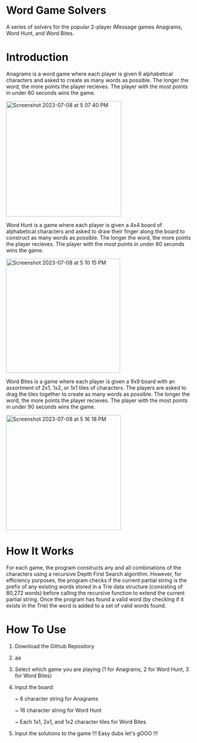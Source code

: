 # Word Game Solvers
A series of solvers for the popular 2-player iMessage games Anagrams, Word Hunt, and Word Bites.  

# Introduction
Anagrams is a word game where each player is given 6 alphabetical characters and asked to create as many words as possible.  The longer the word, the more points the player recieves.  The player with the most points in under 60 seconds wins the game.

<img width="310" alt="Screenshot 2023-07-08 at 5 07 40 PM" src="https://github.com/davfu/wordgamesolvers/assets/87512091/ca8f09f0-b9e3-4cd0-b2fc-1f92d58ea0c9">

Word Hunt is a game where each player is given a 4x4 board of alphabetical characters and asked to draw their finger along the board to construct as many words as possible.  The longer the word, the more points the player recieves.  The player with the most points in under 80 seconds wins the game.

<img width="307" alt="Screenshot 2023-07-08 at 5 10 15 PM" src="https://github.com/davfu/wordgamesolvers/assets/87512091/984e68ea-e35d-4c59-9ac9-3a7377132ccd">

Word Bites is a game where each player is given a 9x9 board with an assortment of 2x1, 1x2, or 1x1 tiles of characters.  The players are asked to drag the tiles together to create as many words as possible.  The longer the word, the more points the player recieves.  The player with the most points in under 90 seconds wins the game.  

<img width="309" alt="Screenshot 2023-07-08 at 5 16 18 PM" src="https://github.com/davfu/wordgamesolvers/assets/87512091/f96a29a4-4905-4d23-a602-548fd786002c">

# How It Works
For each game, the program constructs any and all combinations of the characters using a recursive Depth First Search algorithm.  However, for efficiency purposes, the program checks if the current partial string is the prefix of any existing words stored in a Trie data structure (consisting of 80,272 words) before calling the recursive function to extend the current partial string.  Once the program has found a valid word (by checking if it exists in the Trie) the word is added to a set of valid words found.  

# How To Use
1. Download the Github Repository
2. aa
3. Select which game you are playing (1 for Anagrams, 2 for Word Hunt, 3 for Word Bites)
4. Input the board:
   
   ~ 6 character string for Anagrams
   
   ~ 16 character string for Word Hunt
   
   ~ Each 1x1, 2x1, and 1x2 character tiles for Word Bites
5. Input the solutions to the game !!! Easy dubs let's gOOO !!!

